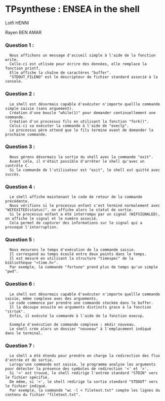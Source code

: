 # TPsynthese : ENSEA in the shell

Lotfi HENNI

Rayen BEN AMAR

### Question 1 : 
      Nous affichons un message d'accueil simple à l'aide de la fonction write. 
      Celle-ci est utlisée pour écrire des données, elle remplace la fonction printf.
      Elle affiche la chaîne de caractères "buffer".
      "STDOUT_FILENO" est le descripteur de fichier standard associé à la console.


### Question 2 : 
      Le shell est désormais capable d'exécuter n'importe quellle commande simple saisie (sans arguement).
      Création d'une boucle "while(1)" pour demander continuellement une commande.
      Création d'un processus fils en utilisant la fonction "fork()".  
      Celui-ci va exécuter la commande à l'aide de "execlp".
      Le processus père attend que le fils termine avant de demander la prochaine commande.


### Question 3 : 
      Nous gérons désormais la sortie du shell avec la commande "exit".
      Avant cela, il n'était possible d'arrêter le shell qu'avec un contrôle C.
      Si la commande de l'utilisateur est "exit", le shell est quitté avec succès.


### Question 4 : 
      Le shell affiche maintenant le code de retour de la commande précédente.
      Nous vérifions si le processus enfant s'est terminé normalement avec "WIFEXITED(status)", on affiche alors le statut de sortie.
      Si le processus enfant a été interrompu par un signal (WIFSIGNALED), on affiche le signal et le numéro associé. 
      Cela permet de capturer des informations sur le signal qui a provoqué l'interruption.


### Question 5 : 
      Nous mesurons le temps d'exécution de la commande saisie.
      Il correspond au temps écoulé entre deux points dans le temps.
      Il est mesuré en utilisant la structure "timespec" de la bibliothèque "<time.h>".
      Par exemple, la commande "fortune" prend plus de temps qu'un simple "pwd".


### Question 6 : 
      Le shell est désormais capable d'exécuter n'importe quellle commande saisie, même complexe avec des arguements.
      Le code commence par prendre une commande stockée dans le buffer.
      Il la découpe ensuite en arguments distincts grace à la fonction "strtok".
      Enfin, il exécute la commande à l'aide de la fonction execvp. 
      
      Exemple d'exécution de commande complexe : mkdir nouveau.
      Le shell crée alors un dossier "nouveau" à l'emplacement indiqué dans le terminal.

### Question 7 : 
      
      Le shell a été étendu pour prendre en charge la redirection des flux d'entrée et de sortie. 
      Lorsqu'une commande est saisie, le programme analyse les arguments pour détecter la présence des symboles de redirection '<' et '>'. 
      Si '<' est trouvé, le shell redirige l'entrée standard "STDIN" vers le fichier spécifié. 
      De même, si '>', le shell redirige la sortie standard "STDOUT" vers le fichier indiqué. 
      Par exemple, la commande "wc -l < filetext.txt" compte les lignes du contenu du fichier "filetext.txt".


